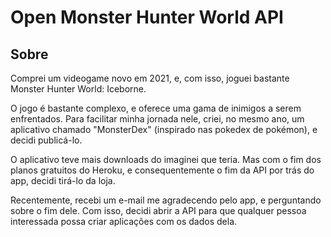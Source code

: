 # Open Monster Hunter World API

## Sobre
Comprei um videogame novo em 2021, e, com isso, joguei bastante Monster Hunter World: Iceborne. 

O jogo é bastante complexo, e oferece uma gama de inimigos a serem enfrentados. Para facilitar minha jornada nele, criei, no mesmo ano, um aplicativo chamado "MonsterDex" (inspirado nas pokedex de pokémon), e decidi publicá-lo. 

O aplicativo teve mais downloads do imaginei que teria. Mas com o fim dos planos gratuitos do Heroku, e consequentemente o fim da API por trás do app, decidi tirá-lo da loja.

Recentemente, recebi um e-mail me agradecendo pelo app, e perguntando sobre o fim dele. Com isso, decidi abrir a API para que qualquer pessoa interessada possa criar aplicações com os dados dela.
